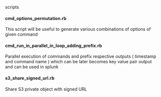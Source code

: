 scripts
#### cmd_options_permutation.rb
This script will be useful to generate various combinations of options of given command

#### cmd_run_in_parallel_in_loop_adding_prefix.rb
Parallel execution of commands and prefix respective outputs ( timestamp and command name ) which can be later becomes key value pair output and can be used in splunk

#### s3_share_signed_url.rb
Share S3 private object with signed URL 
